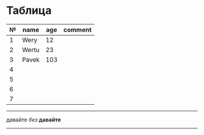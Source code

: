 # Таблица

|№|name|age|comment|
|-|----|--|--|
|1|Wery|12|
|2|Wertu|23|
|3|Pavek|103|
|4||||
|5||||
|6||||
|7||||
---
давайте *без* __давайте__
***



